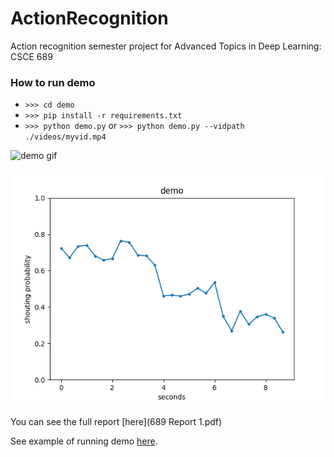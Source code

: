 # ActionRecognition
Action recognition semester project for Advanced Topics in Deep Learning: CSCE 689

### How to run demo

- `>>> cd demo`
- `>>> pip install -r requirements.txt`
- `>>> python demo.py` or `>>> python demo.py --vidpath ./videos/myvid.mp4`

![demo gif](./demo/results/demo.gif)

![demo graph](./demo/results/demo.png)

You can see the full report [here](689 Report 1.pdf)

See example of running demo [here](https://youtu.be/Yi-h_lC-KSg).
